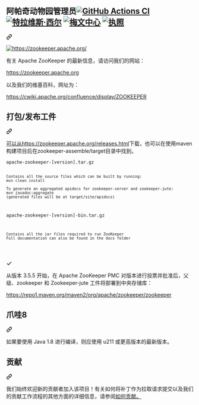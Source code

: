 <div class="Box-sc-g0xbh4-0 bJMeLZ js-snippet-clipboard-copy-unpositioned" data-hpc="true"><article class="markdown-body entry-content container-lg" itemprop="text"><div class="markdown-heading" dir="auto"><h1 tabindex="-1" class="heading-element" dir="auto"><font style="vertical-align: inherit;"><font style="vertical-align: inherit;">阿帕奇动物园管理员</font></font><a href="https://github.com/apache/zookeeper/actions"><img src="https://github.com/apache/zookeeper/workflows/CI/badge.svg" alt="GitHub Actions CI" style="max-width: 100%;"></a> <a href="https://travis-ci.org/apache/zookeeper" rel="nofollow"><img src="https://camo.githubusercontent.com/4f63a1b79e7ef5e38bad676bb6595a9611e8b4f1f62e9ac6ec2e4f90edeae5f2/68747470733a2f2f7472617669732d63692e6f72672f6170616368652f7a6f6f6b65657065722e7376673f6272616e63683d6d6173746572" alt="特拉维斯·西尔" data-canonical-src="https://travis-ci.org/apache/zookeeper.svg?branch=master" style="max-width: 100%;"></a> <a href="https://zookeeper.apache.org/releases" rel="nofollow"><img src="https://camo.githubusercontent.com/ad83806860d4dee2b98109e99820feadefe1faec2532bd6fdc3010a153c01c38/68747470733a2f2f696d672e736869656c64732e696f2f6d6176656e2d63656e7472616c2f762f6f72672e6170616368652e7a6f6f6b65657065722f7a6f6f6b6565706572" alt="梅文中心" data-canonical-src="https://img.shields.io/maven-central/v/org.apache.zookeeper/zookeeper" style="max-width: 100%;"></a> <a href="https://github.com/apache/zookeeper/blob/master/LICENSE.txt"><img src="https://camo.githubusercontent.com/f5aa4624ec5ea8c4e3e9bed4e21b0c1ae3df77168f9931c4f8a8348f64724cc6/68747470733a2f2f696d672e736869656c64732e696f2f6769746875622f6c6963656e73652f6170616368652f7a6f6f6b65657065723f636f6c6f723d323832363631" alt="执照" data-canonical-src="https://img.shields.io/github/license/apache/zookeeper?color=282661" style="max-width: 100%;"></a></h1><a id="user-content-apache-zookeeper----" class="anchor-element" aria-label="永久链接：Apache ZooKeeper" href="#apache-zookeeper----"><svg class="octicon octicon-link" viewBox="0 0 16 16" version="1.1" width="16" height="16" aria-hidden="true"><path d="m7.775 3.275 1.25-1.25a3.5 3.5 0 1 1 4.95 4.95l-2.5 2.5a3.5 3.5 0 0 1-4.95 0 .751.751 0 0 1 .018-1.042.751.751 0 0 1 1.042-.018 1.998 1.998 0 0 0 2.83 0l2.5-2.5a2.002 2.002 0 0 0-2.83-2.83l-1.25 1.25a.751.751 0 0 1-1.042-.018.751.751 0 0 1-.018-1.042Zm-4.69 9.64a1.998 1.998 0 0 0 2.83 0l1.25-1.25a.751.751 0 0 1 1.042.018.751.751 0 0 1 .018 1.042l-1.25 1.25a3.5 3.5 0 1 1-4.95-4.95l2.5-2.5a3.5 3.5 0 0 1 4.95 0 .751.751 0 0 1-.018 1.042.751.751 0 0 1-1.042.018 1.998 1.998 0 0 0-2.83 0l-2.5 2.5a1.998 1.998 0 0 0 0 2.83Z"></path></svg></a></div>
<p align="left" dir="auto">
  <a href="https://zookeeper.apache.org/" rel="nofollow">
    <img src="https://camo.githubusercontent.com/8303e90dc4518b90f9ac230fe1e981fb929956efb2f6dc0f0855d48f8f21676a/68747470733a2f2f7a6f6f6b65657065722e6170616368652e6f72672f696d616765732f7a6f6f6b65657065725f736d616c6c2e676966" alt="https://zookeeper.apache.org/" data-animated-image="" data-canonical-src="https://zookeeper.apache.org/images/zookeeper_small.gif" style="max-width: 100%;"><br>
  </a>
</p>
<p dir="auto"><font style="vertical-align: inherit;"><font style="vertical-align: inherit;">有关 Apache ZooKeeper 的最新信息，请访问我们的网站：</font></font></p>
<p dir="auto"><a href="https://zookeeper.apache.org" rel="nofollow"><font style="vertical-align: inherit;"><font style="vertical-align: inherit;">https://zookeeper.apache.org</font></font></a></p>
<p dir="auto"><font style="vertical-align: inherit;"><font style="vertical-align: inherit;">以及我们的维基百科，网址为：</font></font></p>
<p dir="auto"><a href="https://cwiki.apache.org/confluence/display/ZOOKEEPER" rel="nofollow"><font style="vertical-align: inherit;"><font style="vertical-align: inherit;">https://cwiki.apache.org/confluence/display/ZOOKEEPER</font></font></a></p>
<div class="markdown-heading" dir="auto"><h2 tabindex="-1" class="heading-element" dir="auto"><font style="vertical-align: inherit;"><font style="vertical-align: inherit;">打包/发布工件</font></font></h2><a id="user-content-packagingrelease-artifacts" class="anchor-element" aria-label="永久链接：打包/发布工件" href="#packagingrelease-artifacts"><svg class="octicon octicon-link" viewBox="0 0 16 16" version="1.1" width="16" height="16" aria-hidden="true"><path d="m7.775 3.275 1.25-1.25a3.5 3.5 0 1 1 4.95 4.95l-2.5 2.5a3.5 3.5 0 0 1-4.95 0 .751.751 0 0 1 .018-1.042.751.751 0 0 1 1.042-.018 1.998 1.998 0 0 0 2.83 0l2.5-2.5a2.002 2.002 0 0 0-2.83-2.83l-1.25 1.25a.751.751 0 0 1-1.042-.018.751.751 0 0 1-.018-1.042Zm-4.69 9.64a1.998 1.998 0 0 0 2.83 0l1.25-1.25a.751.751 0 0 1 1.042.018.751.751 0 0 1 .018 1.042l-1.25 1.25a3.5 3.5 0 1 1-4.95-4.95l2.5-2.5a3.5 3.5 0 0 1 4.95 0 .751.751 0 0 1-.018 1.042.751.751 0 0 1-1.042.018 1.998 1.998 0 0 0-2.83 0l-2.5 2.5a1.998 1.998 0 0 0 0 2.83Z"></path></svg></a></div>
<p dir="auto"><font style="vertical-align: inherit;"></font><a href="https://zookeeper.apache.org/releases.html" rel="nofollow"><font style="vertical-align: inherit;"><font style="vertical-align: inherit;">可以从https://zookeeper.apache.org/releases.html</font></font></a><font style="vertical-align: inherit;"><font style="vertical-align: inherit;">下载</font><font style="vertical-align: inherit;">，也可以在使用maven构建项目后在zookeeper-assemble/target目录中找到。</font></font></p>
<div class="snippet-clipboard-content notranslate position-relative overflow-auto"><pre class="notranslate"><code>apache-zookeeper-[version].tar.gz

    Contains all the source files which can be built by running:
    mvn clean install

    To generate an aggregated apidocs for zookeeper-server and zookeeper-jute:
    mvn javadoc:aggregate
    (generated files will be at target/site/apidocs)

apache-zookeeper-[version]-bin.tar.gz

    Contains all the jar files required to run ZooKeeper
    Full documentation can also be found in the docs folder
</code></pre><div class="zeroclipboard-container">
    
</svg>
      <svg aria-hidden="true" height="16" viewBox="0 0 16 16" version="1.1" width="16" data-view-component="true" class="octicon octicon-check js-clipboard-check-icon color-fg-success d-none">
    <path d="M13.78 4.22a.75.75 0 0 1 0 1.06l-7.25 7.25a.75.75 0 0 1-1.06 0L2.22 9.28a.751.751 0 0 1 .018-1.042.751.751 0 0 1 1.042-.018L6 10.94l6.72-6.72a.75.75 0 0 1 1.06 0Z"></path>
</svg>
    </clipboard-copy>
  </div></div>
<p dir="auto"><font style="vertical-align: inherit;"><font style="vertical-align: inherit;">从版本 3.5.5 开始，在 Apache ZooKeeper PMC 对版本进行投票并批准后，父级、zookeeper 和 Zookeeper-jute 工件将部署到中央存储库：</font></font></p>
<p dir="auto"><a href="https://repo1.maven.org/maven2/org/apache/zookeeper/zookeeper" rel="nofollow"><font style="vertical-align: inherit;"><font style="vertical-align: inherit;">https://repo1.maven.org/maven2/org/apache/zookeeper/zookeeper</font></font></a></p>
<div class="markdown-heading" dir="auto"><h2 tabindex="-1" class="heading-element" dir="auto"><font style="vertical-align: inherit;"><font style="vertical-align: inherit;">爪哇8</font></font></h2><a id="user-content-java-8" class="anchor-element" aria-label="永久链接：Java 8" href="#java-8"><svg class="octicon octicon-link" viewBox="0 0 16 16" version="1.1" width="16" height="16" aria-hidden="true"><path d="m7.775 3.275 1.25-1.25a3.5 3.5 0 1 1 4.95 4.95l-2.5 2.5a3.5 3.5 0 0 1-4.95 0 .751.751 0 0 1 .018-1.042.751.751 0 0 1 1.042-.018 1.998 1.998 0 0 0 2.83 0l2.5-2.5a2.002 2.002 0 0 0-2.83-2.83l-1.25 1.25a.751.751 0 0 1-1.042-.018.751.751 0 0 1-.018-1.042Zm-4.69 9.64a1.998 1.998 0 0 0 2.83 0l1.25-1.25a.751.751 0 0 1 1.042.018.751.751 0 0 1 .018 1.042l-1.25 1.25a3.5 3.5 0 1 1-4.95-4.95l2.5-2.5a3.5 3.5 0 0 1 4.95 0 .751.751 0 0 1-.018 1.042.751.751 0 0 1-1.042.018 1.998 1.998 0 0 0-2.83 0l-2.5 2.5a1.998 1.998 0 0 0 0 2.83Z"></path></svg></a></div>
<p dir="auto"><font style="vertical-align: inherit;"><font style="vertical-align: inherit;">如果要使用 Java 1.8 进行编译，则应使用 u211 或更高版本的最新版本。</font></font></p>
<div class="markdown-heading" dir="auto"><h1 tabindex="-1" class="heading-element" dir="auto"><font style="vertical-align: inherit;"><font style="vertical-align: inherit;">贡献</font></font></h1><a id="user-content-contributing" class="anchor-element" aria-label="永久链接：贡献" href="#contributing"><svg class="octicon octicon-link" viewBox="0 0 16 16" version="1.1" width="16" height="16" aria-hidden="true"><path d="m7.775 3.275 1.25-1.25a3.5 3.5 0 1 1 4.95 4.95l-2.5 2.5a3.5 3.5 0 0 1-4.95 0 .751.751 0 0 1 .018-1.042.751.751 0 0 1 1.042-.018 1.998 1.998 0 0 0 2.83 0l2.5-2.5a2.002 2.002 0 0 0-2.83-2.83l-1.25 1.25a.751.751 0 0 1-1.042-.018.751.751 0 0 1-.018-1.042Zm-4.69 9.64a1.998 1.998 0 0 0 2.83 0l1.25-1.25a.751.751 0 0 1 1.042.018.751.751 0 0 1 .018 1.042l-1.25 1.25a3.5 3.5 0 1 1-4.95-4.95l2.5-2.5a3.5 3.5 0 0 1 4.95 0 .751.751 0 0 1-.018 1.042.751.751 0 0 1-1.042.018 1.998 1.998 0 0 0-2.83 0l-2.5 2.5a1.998 1.998 0 0 0 0 2.83Z"></path></svg></a></div>
<p dir="auto"><font style="vertical-align: inherit;"><font style="vertical-align: inherit;">我们始终欢迎新的贡献者加入该项目！</font><font style="vertical-align: inherit;">有关如何将补丁作为拉取请求提交以及我们的贡献工作流程的其他方面的详细信息，</font><font style="vertical-align: inherit;">请参阅</font></font><a href="https://cwiki.apache.org/confluence/display/ZOOKEEPER/HowToContribute" rel="nofollow"><font style="vertical-align: inherit;"><font style="vertical-align: inherit;">如何贡献。</font></font></a><font style="vertical-align: inherit;"></font></p>
</article></div>
